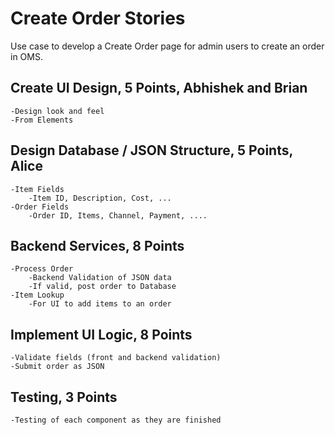 # Create Order Stories
Use case to develop a Create Order page for admin users to create an order in OMS.

## Create UI Design, 5 Points, Abhishek and Brian
	-Design look and feel
	-From Elements

## Design Database / JSON Structure, 5 Points, Alice
	-Item Fields
		-Item ID, Description, Cost, ...
	-Order Fields
		-Order ID, Items, Channel, Payment, ....

## Backend Services, 8 Points
	-Process Order 
		-Backend Validation of JSON data
		-If valid, post order to Database
	-Item Lookup
		-For UI to add items to an order

## Implement UI Logic, 8 Points
	-Validate fields (front and backend validation)
	-Submit order as JSON
	
## Testing, 3 Points
	-Testing of each component as they are finished